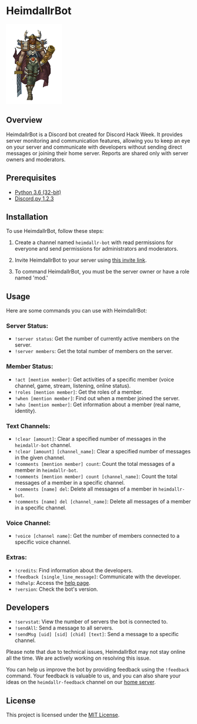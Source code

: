 # HeimdallrBot

![HeimdallrBot Logo](heimdallr(1).png)

## Overview

HeimdallrBot is a Discord bot created for Discord Hack Week. It provides server monitoring and communication features, allowing you to keep an eye on your server and communicate with developers without sending direct messages or joining their home server. Reports are shared only with server owners and moderators.

## Prerequisites

- [Python 3.6 (32-bit)](http://python.org/getit)
- [Discord.py 1.2.3](https://discordpy.readthedocs.io/en/latest/)

## Installation

To use HeimdallrBot, follow these steps:

1. Create a channel named `heimdallr-bot` with read permissions for everyone and send permissions for administrators and moderators.

2. Invite HeimdallrBot to your server using [this invite link](https://discordapp.com/oauth2/authorize?client_id=593000044106612746&permissions=8&scope=bot).

3. To command HeimdallrBot, you must be the server owner or have a role named 'mod.'

## Usage

Here are some commands you can use with HeimdallrBot:

### Server Status:

- `!server status`: Get the number of currently active members on the server.
- `!server members`: Get the total number of members on the server.

### Member Status:

- `!act [mention member]`: Get activities of a specific member (voice channel, game, stream, listening, online status).
- `!roles [mention member]`: Get the roles of a member.
- `!when [mention member]`: Find out when a member joined the server.
- `!who [mention member]`: Get information about a member (real name, identity).

### Text Channels:

- `!clear [amount]`: Clear a specified number of messages in the `heimdallr-bot` channel.
- `!clear [amount] [channel_name]`: Clear a specified number of messages in the given channel.
- `!comments [mention member] count`: Count the total messages of a member in `heimdallr-bot`.
- `!comments [mention member] count [channel_name]`: Count the total messages of a member in a specific channel.
- `!comments [name] del`: Delete all messages of a member in `heimdallr-bot`.
- `!comments [name] del [channel_name]`: Delete all messages of a member in a specific channel.

### Voice Channel:

- `!voice [channel name]`: Get the number of members connected to a specific voice channel.

### Extras:

- `!credits`: Find information about the developers.
- `!feedback [single_line_message]`: Communicate with the developer.
- `!hdhelp`: Access the [help page](http://cwfbd.blogspot.com/2019/06/heimdallrbot.html).
- `!version`: Check the bot's version.

## Developers

- `!servstat`: View the number of servers the bot is connected to.
- `!sendAll`: Send a message to all servers.
- `!sendMsg [uid] [sid] [chid] [text]`: Send a message to a specific channel.

Please note that due to technical issues, HeimdallrBot may not stay online all the time. We are actively working on resolving this issue.

You can help us improve the bot by providing feedback using the `!feedback` command. Your feedback is valuable to us, and you can also share your ideas on the `heimdallr-feedback` channel on our [home server](http://discord.gg/VndGYTs).

## License

This project is licensed under the [MIT License](LICENSE).

